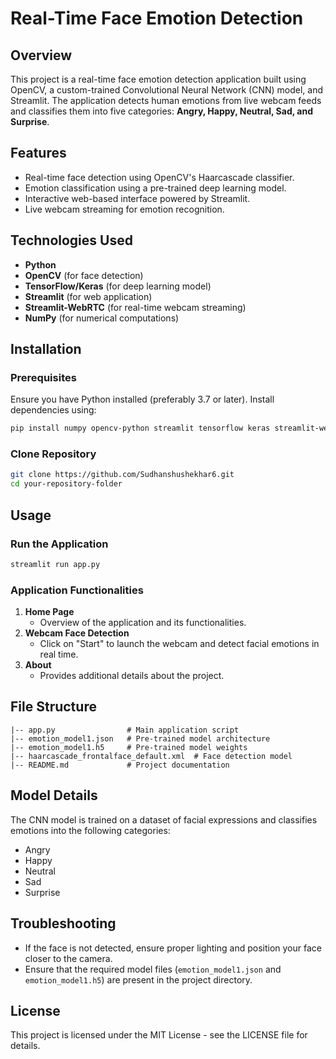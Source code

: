 # Real-Time Face Emotion Detection

## Overview
This project is a real-time face emotion detection application built using OpenCV, a custom-trained Convolutional Neural Network (CNN) model, and Streamlit. The application detects human emotions from live webcam feeds and classifies them into five categories: **Angry, Happy, Neutral, Sad, and Surprise**.

## Features
- Real-time face detection using OpenCV's Haarcascade classifier.
- Emotion classification using a pre-trained deep learning model.
- Interactive web-based interface powered by Streamlit.
- Live webcam streaming for emotion recognition.

## Technologies Used
- **Python**
- **OpenCV** (for face detection)
- **TensorFlow/Keras** (for deep learning model)
- **Streamlit** (for web application)
- **Streamlit-WebRTC** (for real-time webcam streaming)
- **NumPy** (for numerical computations)

## Installation
### Prerequisites
Ensure you have Python installed (preferably 3.7 or later). Install dependencies using:
```bash
pip install numpy opencv-python streamlit tensorflow keras streamlit-webrtc
```

### Clone Repository
```bash
git clone https://github.com/Sudhanshushekhar6.git
cd your-repository-folder
```

## Usage
### Run the Application
```bash
streamlit run app.py
```

### Application Functionalities
1. **Home Page**
   - Overview of the application and its functionalities.
2. **Webcam Face Detection**
   - Click on "Start" to launch the webcam and detect facial emotions in real time.
3. **About**
   - Provides additional details about the project.

## File Structure
```
|-- app.py                # Main application script
|-- emotion_model1.json   # Pre-trained model architecture
|-- emotion_model1.h5     # Pre-trained model weights
|-- haarcascade_frontalface_default.xml  # Face detection model
|-- README.md             # Project documentation
```

## Model Details
The CNN model is trained on a dataset of facial expressions and classifies emotions into the following categories:
- Angry
- Happy
- Neutral
- Sad
- Surprise

## Troubleshooting
- If the face is not detected, ensure proper lighting and position your face closer to the camera.
- Ensure that the required model files (`emotion_model1.json` and `emotion_model1.h5`) are present in the project directory.



## License
This project is licensed under the MIT License - see the LICENSE file for details.
